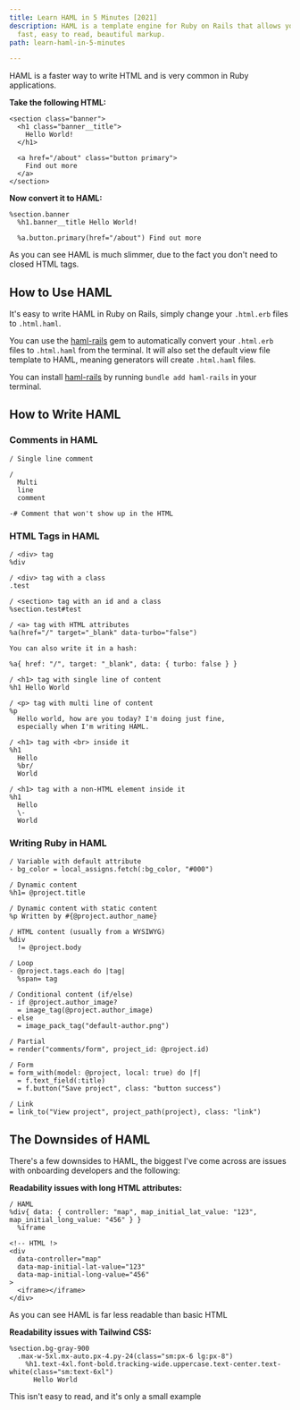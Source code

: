 ```yaml
---
title: Learn HAML in 5 Minutes [2021]
description: HAML is a template engine for Ruby on Rails that allows you to write
  fast, easy to read, beautiful markup.
path: learn-haml-in-5-minutes

---
```

HAML is a faster way to write HTML and is very common in Ruby applications.

**Take the following HTML:**

    <section class="banner">
      <h1 class="banner__title">
        Hello World!
      </h1>
      
      <a href="/about" class="button primary">
      	Find out more
      </a>
    </section>

**Now convert it to HAML:**

    %section.banner
      %h1.banner__title Hello World!
      
      %a.button.primary(href="/about") Find out more

As you can see HAML is much slimmer, due to the fact you don't need to closed HTML tags.

## How to Use HAML

It's easy to write HAML in Ruby on Rails, simply change your `.html.erb` files to `.html.haml`.

You can use the [haml-rails](https://rubygems.org/gems/haml-rails) gem to automatically convert your `.html.erb` files to `.html.haml` from the terminal. It will also set the default view file template to HAML, meaning generators will create `.html.haml` files.

You can install [haml-rails](https://rubygems.org/gems/haml-rails) by running `bundle add haml-rails` in your terminal.

## How to Write HAML

### Comments in HAML

    / Single line comment
    
    /
      Multi
      line
      comment
      
    -# Comment that won't show up in the HTML

### HTML Tags in HAML

    / <div> tag
    %div
    
    / <div> tag with a class
    .test
    
    / <section> tag with an id and a class
    %section.test#test
    
    / <a> tag with HTML attributes
    %a(href="/" target="_blank" data-turbo="false")
    
    You can also write it in a hash:
    
    %a{ href: "/", target: "_blank", data: { turbo: false } }
    
    / <h1> tag with single line of content
    %h1 Hello World
    
    / <p> tag with multi line of content
    %p
      Hello world, how are you today? I'm doing just fine,
      especially when I'm writing HAML.
      
    / <h1> tag with <br> inside it
    %h1
      Hello
      %br/
      World
      
    / <h1> tag with a non-HTML element inside it
    %h1
      Hello
      \-
      World

### Writing Ruby in HAML

    / Variable with default attribute
    - bg_color = local_assigns.fetch(:bg_color, "#000")
    
    / Dynamic content
    %h1= @project.title
    
    / Dynamic content with static content
    %p Written by #{@project.author_name}
    
    / HTML content (usually from a WYSIWYG)
    %div
      != @project.body
    
    / Loop
    - @project.tags.each do |tag|
      %span= tag
      
    / Conditional content (if/else)
    - if @project.author_image?
      = image_tag(@project.author_image)
    - else
      = image_pack_tag("default-author.png")
    
    / Partial
    = render("comments/form", project_id: @project.id)
    
    / Form
    = form_with(model: @project, local: true) do |f|
      = f.text_field(:title)
      = f.button("Save project", class: "button success")
    
    / Link
    = link_to("View project", project_path(project), class: "link")

## The Downsides of HAML

There's a few downsides to HAML, the biggest I've come across are issues with onboarding developers and the following:

**Readability issues with long HTML attributes:**

    / HAML
    %div{ data: { controller: "map", map_initial_lat_value: "123", map_initial_long_value: "456" } }
      %iframe
    
    <!-- HTML !>
    <div
      data-controller="map"
      data-map-initial-lat-value="123"
      data-map-initial-long-value="456"
    >
      <iframe></iframe>
    </div>

As you can see HAML is far less readable than basic HTML

**Readability issues with Tailwind CSS:**

    %section.bg-gray-900
      .max-w-5xl.mx-auto.px-4.py-24(class="sm:px-6 lg:px-8")
        %h1.text-4xl.font-bold.tracking-wide.uppercase.text-center.text-white(class="sm:text-6xl")
          Hello World

This isn't easy to read, and it's only a small example